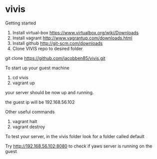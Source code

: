vivis
=====

Getting started

1. Install virtual-box https://www.virtualbox.org/wiki/Downloads
2. Install vagrant http://www.vagrantup.com/downloads.html
3. Install github http://git-scm.com/downloads
4. Clone VIVIS repo to desired folder 

git clone https://github.com/jacobben85/vivis.git

To start up your guest machine

1. cd vivis
2. vagrant up

your server should be now up and running.

the guest ip will be 192.168.56.102

Other useful commands

1. vagrant halt 
2. vagrant destroy

To test your server, in the vivis folder look for a folder called default

Try http://192.168.56.102:8080 to check if yaws server is running on the guest



